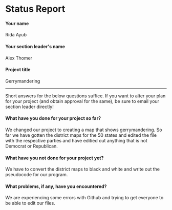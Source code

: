 # Status Report

#### Your name

Rida Ayub

#### Your section leader's name

Alex Thomer

#### Project title

Gerrymandering

***

Short answers for the below questions suffice. If you want to alter your plan for your project (and obtain approval for the same), be sure to email your section leader directly!

#### What have you done for your project so far?

We changed our project to creating a map that shows gerrymandering. So far we have gotten the district maps for the 50 states and edited the file with the respective parties and have editied out anything that is not Democrat or Republican. 

#### What have you not done for your project yet?

We have to convert the district maps to black and white and write out the pseudocode for our program. 

#### What problems, if any, have you encountered?

We are experiencing some errors with Github and trying to get everyone to be able to edit our files. 
